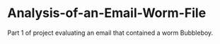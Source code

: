 # Analysis-of-an-Email-Worm-File
Part 1 of project evaluating an email that contained a worm Bubbleboy. 
